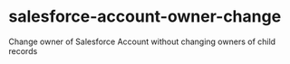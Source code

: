 # salesforce-account-owner-change
Change owner of Salesforce Account without changing owners of child records
